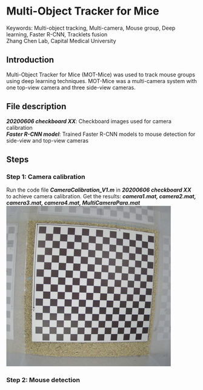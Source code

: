 # Multi-Object Tracker for Mice
Keywords: Multi-object tracking, Multi-camera, Mouse group, Deep learning, Faster R-CNN, Tracklets fusion <br>
Zhang Chen Lab, Capital Medical University

## Introduction
Multi-Object Tracker for Mice (MOT-Mice) was used to track mouse groups using deep learning techniques.
MOT-Mice was a multi-camera system with one top-view camera and three side-view cameras.

## File description
***20200606 checkboard XX***: Checkboard images used for camera calibration <br>
***Faster R-CNN model***: Trained Faster R-CNN models to mouse detection for side-view and top-view cameras <br>

## Steps
### Step 1: Camera calibration
Run the code file ***CameraCalibration_V1.m*** in ***20200606 checkboard XX*** to achieve camera calibration.
Get the results: ***camera1.mat, camera2.mat, camera3.mat, camera4.mat, MultiCameraPara.mat***  <br>
![image](https://github.com/ZhangChenLab/Multi-Object-Tracker-for-Mice/blob/master/imgs/20200606132509-camera4.png)
### Step 2: Mouse detection

